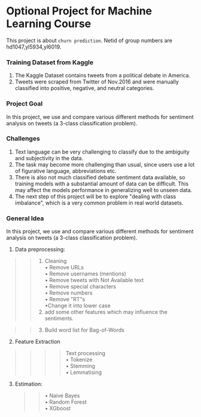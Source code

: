 # Optional Project for Machine Learning Course
This project is about `churn prediction`. Netid of group numbers are hd1047,yl5934,yl6019.
### Training Dataset from Kaggle 
1.	The Kaggle Dataset contains tweets from a political debate in America.<br> 
2.	Tweets were scraped from Twitter of Nov.2016 and were manually classified into positive, negative, and neutral categories.<br> 

### Project Goal
In this project, we use and compare various different methods for sentiment analysis on tweets (a 3-class classification problem).<br> 

### Challenges
1.	Text language can be very challenging to classify due to the ambiguity and subjectivity in the data.<br> 
2.	The task may become more challenging than usual, since users use a lot of figurative language, abbreviations etc. <br> 
3.	There is also not much classified debate sentiment data available, so training models with a substantial amount of data can be difficult. This may affect the models performance in generalizing well to unseen data.<br> 
4.	The next step of this project will be to explore "dealing with class imbalance", which is a very common problem in real world datasets.<br> 

### General Idea
In this project, we use and compare various different methods for sentiment analysis on tweets (a 3-class classification problem).<br>  
1. Data preprocessing:<p> 
>>1) Cleaning<br>
        • Remove URLs<br>
        • Remove usernames (mentions)<br>
        • Remove tweets with Not Available text<br>
        • Remove special characters<br>
        • Remove numbers<br>
        • Remove "RT"s<br>
        •Change it into lower case<br>
>>2) add some other features which may influence the sentiments.<br>
    
>>3) Build word list for Bag-of-Words<br>
    
2. Feature Extraction<br>
>>>>Text processing<br>
        • Tokenize<br>
        • Stemming<br>
        • Lemmatising<br>
3. Estimation: <br>
      >>• Naive Bayes<br>
        • Random Forest<br>
        • XGboost<br>



